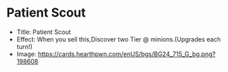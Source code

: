 # Patient Scout
- Title:  Patient Scout
- Effect:  When you sell this,Discover two Tier @ minions.(Upgrades each turn!)
- Image:  https://cards.hearthpwn.com/enUS/bgs/BG24_715_G_bg.png?198608
